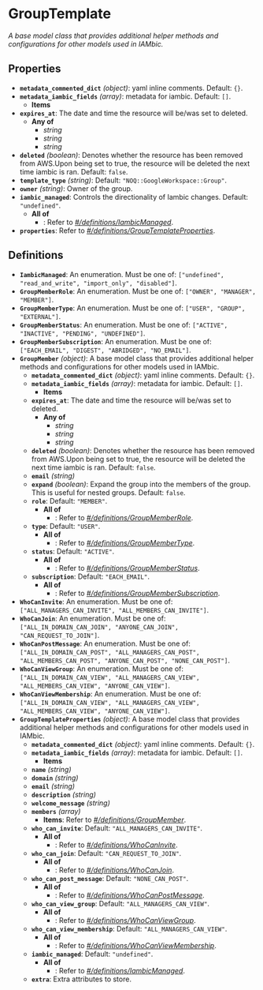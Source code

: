 # GroupTemplate

*A base model class that provides additional helper methods and
configurations for other models used in IAMbic.*

## Properties

- **`metadata_commented_dict`** *(object)*: yaml inline comments. Default: `{}`.
- **`metadata_iambic_fields`** *(array)*: metadata for iambic. Default: `[]`.
  - **Items**
- **`expires_at`**: The date and time the resource will be/was set to deleted.
  - **Any of**
    - *string*
    - *string*
    - *string*
- **`deleted`** *(boolean)*: Denotes whether the resource has been removed from AWS.Upon being set to true, the resource will be deleted the next time iambic is ran. Default: `false`.
- **`template_type`** *(string)*: Default: `"NOQ::GoogleWorkspace::Group"`.
- **`owner`** *(string)*: Owner of the group.
- **`iambic_managed`**: Controls the directionality of Iambic changes. Default: `"undefined"`.
  - **All of**
    - : Refer to *[#/definitions/IambicManaged](#definitions/IambicManaged)*.
- **`properties`**: Refer to *[#/definitions/GroupTemplateProperties](#definitions/GroupTemplateProperties)*.
## Definitions

- <a id="definitions/IambicManaged"></a>**`IambicManaged`**: An enumeration. Must be one of: `["undefined", "read_and_write", "import_only", "disabled"]`.
- <a id="definitions/GroupMemberRole"></a>**`GroupMemberRole`**: An enumeration. Must be one of: `["OWNER", "MANAGER", "MEMBER"]`.
- <a id="definitions/GroupMemberType"></a>**`GroupMemberType`**: An enumeration. Must be one of: `["USER", "GROUP", "EXTERNAL"]`.
- <a id="definitions/GroupMemberStatus"></a>**`GroupMemberStatus`**: An enumeration. Must be one of: `["ACTIVE", "INACTIVE", "PENDING", "UNDEFINED"]`.
- <a id="definitions/GroupMemberSubscription"></a>**`GroupMemberSubscription`**: An enumeration. Must be one of: `["EACH_EMAIL", "DIGEST", "ABRIDGED", "NO_EMAIL"]`.
- <a id="definitions/GroupMember"></a>**`GroupMember`** *(object)*: A base model class that provides additional helper methods and
configurations for other models used in IAMbic.
  - **`metadata_commented_dict`** *(object)*: yaml inline comments. Default: `{}`.
  - **`metadata_iambic_fields`** *(array)*: metadata for iambic. Default: `[]`.
    - **Items**
  - **`expires_at`**: The date and time the resource will be/was set to deleted.
    - **Any of**
      - *string*
      - *string*
      - *string*
  - **`deleted`** *(boolean)*: Denotes whether the resource has been removed from AWS.Upon being set to true, the resource will be deleted the next time iambic is ran. Default: `false`.
  - **`email`** *(string)*
  - **`expand`** *(boolean)*: Expand the group into the members of the group. This is useful for nested groups. Default: `false`.
  - **`role`**: Default: `"MEMBER"`.
    - **All of**
      - : Refer to *[#/definitions/GroupMemberRole](#definitions/GroupMemberRole)*.
  - **`type`**: Default: `"USER"`.
    - **All of**
      - : Refer to *[#/definitions/GroupMemberType](#definitions/GroupMemberType)*.
  - **`status`**: Default: `"ACTIVE"`.
    - **All of**
      - : Refer to *[#/definitions/GroupMemberStatus](#definitions/GroupMemberStatus)*.
  - **`subscription`**: Default: `"EACH_EMAIL"`.
    - **All of**
      - : Refer to *[#/definitions/GroupMemberSubscription](#definitions/GroupMemberSubscription)*.
- <a id="definitions/WhoCanInvite"></a>**`WhoCanInvite`**: An enumeration. Must be one of: `["ALL_MANAGERS_CAN_INVITE", "ALL_MEMBERS_CAN_INVITE"]`.
- <a id="definitions/WhoCanJoin"></a>**`WhoCanJoin`**: An enumeration. Must be one of: `["ALL_IN_DOMAIN_CAN_JOIN", "ANYONE_CAN_JOIN", "CAN_REQUEST_TO_JOIN"]`.
- <a id="definitions/WhoCanPostMessage"></a>**`WhoCanPostMessage`**: An enumeration. Must be one of: `["ALL_IN_DOMAIN_CAN_POST", "ALL_MANAGERS_CAN_POST", "ALL_MEMBERS_CAN_POST", "ANYONE_CAN_POST", "NONE_CAN_POST"]`.
- <a id="definitions/WhoCanViewGroup"></a>**`WhoCanViewGroup`**: An enumeration. Must be one of: `["ALL_IN_DOMAIN_CAN_VIEW", "ALL_MANAGERS_CAN_VIEW", "ALL_MEMBERS_CAN_VIEW", "ANYONE_CAN_VIEW"]`.
- <a id="definitions/WhoCanViewMembership"></a>**`WhoCanViewMembership`**: An enumeration. Must be one of: `["ALL_IN_DOMAIN_CAN_VIEW", "ALL_MANAGERS_CAN_VIEW", "ALL_MEMBERS_CAN_VIEW", "ANYONE_CAN_VIEW"]`.
- <a id="definitions/GroupTemplateProperties"></a>**`GroupTemplateProperties`** *(object)*: A base model class that provides additional helper methods and
configurations for other models used in IAMbic.
  - **`metadata_commented_dict`** *(object)*: yaml inline comments. Default: `{}`.
  - **`metadata_iambic_fields`** *(array)*: metadata for iambic. Default: `[]`.
    - **Items**
  - **`name`** *(string)*
  - **`domain`** *(string)*
  - **`email`** *(string)*
  - **`description`** *(string)*
  - **`welcome_message`** *(string)*
  - **`members`** *(array)*
    - **Items**: Refer to *[#/definitions/GroupMember](#definitions/GroupMember)*.
  - **`who_can_invite`**: Default: `"ALL_MANAGERS_CAN_INVITE"`.
    - **All of**
      - : Refer to *[#/definitions/WhoCanInvite](#definitions/WhoCanInvite)*.
  - **`who_can_join`**: Default: `"CAN_REQUEST_TO_JOIN"`.
    - **All of**
      - : Refer to *[#/definitions/WhoCanJoin](#definitions/WhoCanJoin)*.
  - **`who_can_post_message`**: Default: `"NONE_CAN_POST"`.
    - **All of**
      - : Refer to *[#/definitions/WhoCanPostMessage](#definitions/WhoCanPostMessage)*.
  - **`who_can_view_group`**: Default: `"ALL_MANAGERS_CAN_VIEW"`.
    - **All of**
      - : Refer to *[#/definitions/WhoCanViewGroup](#definitions/WhoCanViewGroup)*.
  - **`who_can_view_membership`**: Default: `"ALL_MANAGERS_CAN_VIEW"`.
    - **All of**
      - : Refer to *[#/definitions/WhoCanViewMembership](#definitions/WhoCanViewMembership)*.
  - **`iambic_managed`**: Default: `"undefined"`.
    - **All of**
      - : Refer to *[#/definitions/IambicManaged](#definitions/IambicManaged)*.
  - **`extra`**: Extra attributes to store.
